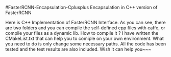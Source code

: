 #FasterRCNN-Encapsulation-Cplusplus
Encapsulation in  C++ version of FasterRCNN

Here is C++ Implementation of FasterRCNN Interface. As you can see, there are two folders and you can compile the self-defined cpp files
with caffe, or compile your files as a dynamic lib. 
How to compile it ? I have written the CMakeList.txt that can help you to comiple on 
your own environment. What you need to do is only change some necessary paths. All the code has been tested and the test results are also
included. 
Wish it can help you~~~

~~~ If you find it helpful to you, please give me a star :) Thank you ~~~
